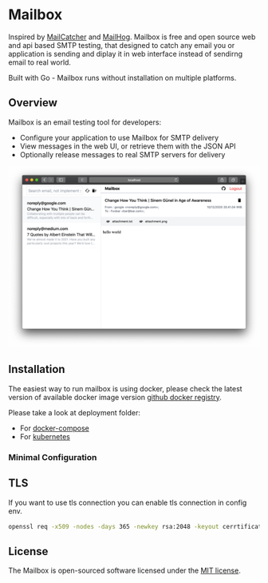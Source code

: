# Mailbox

Inspired by [MailCatcher](http://mailcatcher.me/) and [MailHog](https://github.com/mailhog/MailHog).
Mailbox is free and open source web and api based SMTP testing, that designed to catch
any email you or application is sending and diplay it in web interface instead of
sendirng email to real world.

Built with Go - Mailbox runs without installation on multiple platforms.

## Overview

Mailbox is an email testing tool for developers:

- Configure your application to use Mailbox for SMTP delivery
- View messages in the web UI, or retrieve them with the JSON API
- Optionally release messages to real SMTP servers for delivery

![Dashboard](./public/images/dashboard.png)

## Installation

The easiest way to run mailbox is using docker, please check the latest version of 
available docker image version [github docker registry](https://github.com/purwandi/mail/packages/533898). 

Please take a look at deployment folder:

- For [docker-compose](./deployment/docker-compose)
- For [kubernetes](./deployment/kubernetes)

### Minimal Configuration

## TLS

If you want to use tls connection you can enable tls connection in config env.

```sh
openssl req -x509 -nodes -days 365 -newkey rsa:2048 -keyout cerrtificate.key -out cerrtificate.crt
```


## License

The Mailbox is open-sourced software licensed under the [MIT license](./LICENSE).
